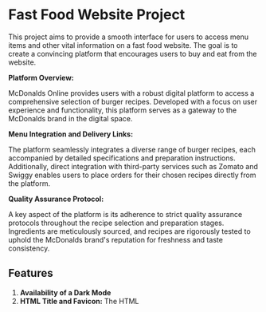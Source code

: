 # Fast Food Website Project

This project aims to provide a smooth interface for users to access menu items and other vital information on a fast food website. The goal is to create a convincing platform that encourages users to buy and eat from the website.

**Platform Overview:**

McDonalds Online provides users with a robust digital platform to access a comprehensive selection of burger recipes. Developed with a focus on user experience and functionality, this platform serves as a gateway to the McDonalds brand in the digital space.

**Menu Integration and Delivery Links:**

The platform seamlessly integrates a diverse range of burger recipes, each accompanied by detailed specifications and preparation instructions. Additionally, direct integration with third-party services such as Zomato and Swiggy enables users to place orders for their chosen recipes directly from the platform.

**Quality Assurance Protocol:**

A key aspect of the platform is its adherence to strict quality assurance protocols throughout the recipe selection and preparation stages. Ingredients are meticulously sourced, and recipes are rigorously tested to uphold the McDonalds brand's reputation for freshness and taste consistency.

## Features

1. **Availability of a Dark Mode**
2. **HTML Title and Favicon:** The HTML <title> tag is set to "McDonald’s", providing the title for the webpage. A shortcut icon (favicon) is linked to the webpage using the McDonald's logo.
3. **External Libraries and Fonts:** Various external libraries and fonts are linked to the webpage, including Google Fonts, Font Awesome, and Remix Icon.
4. **Swiper CSS & JS:** Swiper CSS and JS files are included to enable the integration of Swiper, a popular touch-enabled slider library.
5. **Scroll Reveal:** The Scroll Reveal library is included to animate elements as they come into view during scrolling.
6. **JavaScript Code:** JavaScript code is provided to implement various functionalities on the webpage, including scroll animations, navigation menu toggling, menu bar functionality, dark mode toggle, scroll-to-top button, and scroll header styling.
7. **Express Server Setup:** The Express framework is used to set up a server for handling HTTP requests.
8. **MongoDB Integration:** The Mongoose library is used to establish a connection with a MongoDB database.
9. **Routing and Redirects:** Express routes are defined to handle different HTTP requests, such as GET and POST requests.
10. **Server Listening:** The Express server is configured to listen on a specific port (defaulting to port 5000).
11. **Responsive Web Design:** Various responsive design techniques are implemented to ensure optimal viewing experience across devices.

## Description

### Frontend

**Technologies used:** HTML, CSS, Tailwind (Customized), Remix Icons, Google Fonts, Font Awesome, Scroll Reveal.

The Main Page consists of Home Page, Footer and various sections like Home, Menu, Order Online, Review, and Contacts. These sections can be accessed from the navigation, and Swiper JS is used in many places for enhanced user experience. Transitions and visual effects have been added to improve user engagement.

### Backend

**Technologies and packages Used:** Node.js, JavaScript, Express JS, Mongoose, Nodemon, Body-Parser.

An internal server has been set up using Express.js, and routing has been established to handle data exchange between different pages. Validation of data is performed on the backend. Backend scripts handle functionalities such as user authentication and enabling/disabling various features.

## Future Scope

Various enhancements can be incorporated into the project, including:

- Integrating a web page to order food (including scaling and secure payment gateways).
- Integrating review tools.
- Implementing a better frontend using frameworks like React.
- Integrating an email authentication system during sign-up.
- Implementing a timeout for security reasons on the login page.
- Enhancing password security.
- Including a careers page on the main website.
- Hosting the website for public use using a good domain name.

## Challenges Faced

- Establishing backend connections and routing.
- Implementing complex transitions and visual effects.
- Implementing dark mode.
- Utilizing Swiper.js for unique user review display.

## Usage

1. clone repository:
2. copy your mongodb database link and paste it into index.js -> mongoose.connect():
3. install require dependency:
4. run server of given port in terminal:
5. open index.html on given port:
6. now you are ready to explore our fastfood website:
